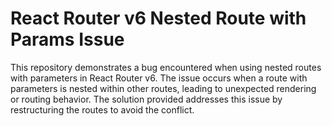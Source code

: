 # React Router v6 Nested Route with Params Issue

This repository demonstrates a bug encountered when using nested routes with parameters in React Router v6.  The issue occurs when a route with parameters is nested within other routes, leading to unexpected rendering or routing behavior.  The solution provided addresses this issue by restructuring the routes to avoid the conflict.